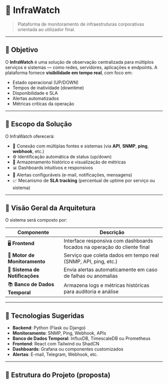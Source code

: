 # 🚀 InfraWatch

> Plataforma de monitoramento de infraestruturas corporativas orientada ao utilizador final.

---

## 🎯 Objetivo

O **InfraWatch** é uma solução de observação centralizada para múltiplos serviços e sistemas — como redes, servidores, aplicações e endpoints. A plataforma fornece **visibilidade em tempo real**, com foco em:

- Estado operacional (UP/DOWN)
- Tempos de inatividade (downtime)
- Disponibilidade e SLA
- Alertas automatizados
- Métricas críticas da operação

---

## 📌 Escopo da Solução

O InfraWatch oferecerá:

- 🔌 Conexão com múltiplas fontes e sistemas (via **API**, **SNMP**, **ping**, **webhook**, etc.)
- ⚙️ Identificação automática de status (up/down)
- 🧠 Armazenamento histórico e visualização de métricas
- 📊 Dashboards intuitivos e responsivos
- 🚨 Alertas configuráveis (e-mail, notificações, mensagens)
- 📈 Mecanismo de **SLA tracking** (percentual de uptime por serviço ou sistema)

---

## 🧱 Visão Geral da Arquitetura

O sistema será composto por:

| Componente                 | Descrição                                                                 |
|----------------------------|---------------------------------------------------------------------------|
| 🖥️ **Frontend**            | Interface responsiva com dashboards focados na operação do cliente final |
| 🔄 **Motor de Monitoramento** | Serviço que coleta dados em tempo real (SNMP, API, ping, etc.)             |
| 📨 **Sistema de Notificações** | Envia alertas automaticamente em caso de falhas ou anomalias             |
| 📚 **Banco de Dados Temporal** | Armazena logs e métricas históricas para auditoria e análise            |

---

## 🧰 Tecnologias Sugeridas

- **Backend**: Python (Flask ou Django)
- **Monitoramento**: SNMP, Ping, Webhook, APIs
- **Banco de Dados Temporal**: InfluxDB, TimescaleDB ou Prometheus
- **Frontend**: React com Tailwind ou ShadCN
- **Dashboards**: Grafana ou componentes customizados
- **Alertas**: E-mail, Telegram, Webhook, etc.

---

## 📁 Estrutura do Projeto (proposta)

